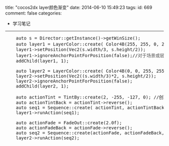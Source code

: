 title: "cocos2dx layer颜色渐变"
date: 2014-06-10 15:49:23
tags:
id: 669
comment: false
categories:
  - 学习笔记
---

<pre class="brush:cpp">    auto s = Director::getInstance()-&gt;getWinSize();
    auto layer1 = LayerColor::create( Color4B(255, 255, 0, 255), 100, 300); //Color4B(r,g,b,a),A为透明度。
    layer1-&gt;setPosition(Vec2(s.width/3, s.height/2));
    layer1-&gt;ignoreAnchorPointForPosition(false);//<span style="color: #525252;">对于场景或层等大型节点，它们的IgnoreAnchorPointForPosition属性为 true ，此时引擎会认为 AnchorPoint 永远为(0,0)；</span>
    addChild(layer1, 1);

    auto layer2 = LayerColor::create( Color4B(0, 0, 255, 255), 100, 300);
    layer2-&gt;setPosition(Vec2((s.width/3)*2, s.height/2));
    layer2-&gt;ignoreAnchorPointForPosition(false);
    addChild(layer2, 1);

    auto actionTint = TintBy::create(2, -255, -127, 0); //创建一个变化颜色的目标颜色。
    auto actionTintBack = actionTint-&gt;reverse();
    auto seq1 = Sequence::create( actionTint, actionTintBack, NULL);
    layer1-&gt;runAction(seq1);

    auto actionFade = FadeOut::create(2.0f);
    auto actionFadeBack = actionFade-&gt;reverse();
    auto seq2 = Sequence::create(actionFade, actionFadeBack, NULL);        
    layer2-&gt;runAction(seq2);</pre>